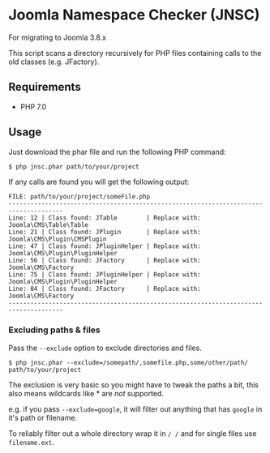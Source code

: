 # Joomla Namespace Checker (JNSC)
For migrating to Joomla 3.8.x

This script scans a directory recursively for PHP files containing calls to the old classes (e.g. JFactory).

## Requirements
* PHP 7.0

## Usage
Just download the phar file and run the following PHP command:
```
$ php jnsc.phar path/to/your/project
```

If any calls are found you will get the following output:
```
FILE: path/to/your/project/someFile.php
-------------------------------------------------------------------------------------
Line: 12 | Class found: JTable        | Replace with: Joomla\CMS\Table\Table
Line: 21 | Class found: JPlugin       | Replace with: Joomla\CMS\Plugin\CMSPlugin
Line: 47 | Class found: JPluginHelper | Replace with: Joomla\CMS\Plugin\PluginHelper
Line: 56 | Class found: JFactory      | Replace with: Joomla\CMS\Factory
Line: 75 | Class found: JPluginHelper | Replace with: Joomla\CMS\Plugin\PluginHelper
Line: 84 | Class found: JFactory      | Replace with: Joomla\CMS\Factory
-------------------------------------------------------------------------------------
```

### Excluding paths & files

Pass the `--exclude` option to exclude directories and files.

```
$ php jnsc.phar --exclude=/somepath/,somefile.php,some/other/path/ path/to/your/project
```

The exclusion is very basic so you might have to tweak the paths a bit, this also means wildcards like * are *not* supported.

e.g. if you pass `--exclude=google`, it will filter out anything that has `google` in it's path or filename.

To reliably filter out a whole directory wrap it in `/ /` and for single files use `filename.ext`.
